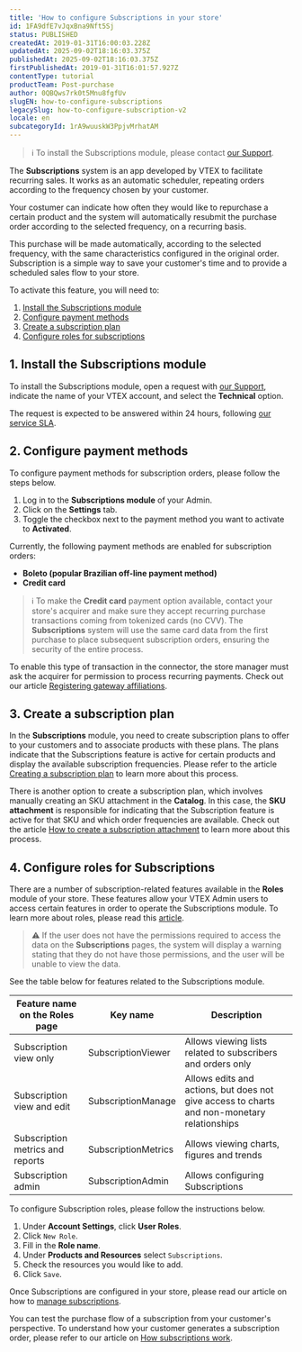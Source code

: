 ```yaml
---
title: 'How to configure Subscriptions in your store'
id: 1FA9dfE7vJqxBna9Nft5Sj
status: PUBLISHED
createdAt: 2019-01-31T16:00:03.228Z
updatedAt: 2025-09-02T18:16:03.375Z
publishedAt: 2025-09-02T18:16:03.375Z
firstPublishedAt: 2019-01-31T16:01:57.927Z
contentType: tutorial
productTeam: Post-purchase
author: 0QBQws7rk0t5Mnu8fgfUv
slugEN: how-to-configure-subscriptions
legacySlug: how-to-configure-subscription-v2
locale: en
subcategoryId: 1rA9wuuskW3PpjvMrhatAM
---
```


> ℹ️ To install the Subscriptions module, please contact [our Support](https://support.vtex.com/hc/en-us/requests).

The **Subscriptions** system is an app developed by VTEX to facilitate recurring sales. It works as an automatic scheduler, repeating orders according to the frequency chosen by your customer.

Your costumer can indicate how often they would like to repurchase a certain product and the system will automatically resubmit the purchase order according to the selected frequency, on a recurring basis.

This purchase will be made automatically, according to the selected frequency, with the same characteristics configured in the original order. Subscription is a simple way to save your customer's time and to provide a scheduled sales flow to your store.

To activate this feature, you will need to:

1. [Install the Subscriptions module](#1-install-the-subscriptions-module)
2. [Configure payment methods](#2-configure-payment-methods)
3. [Create a subscription plan](#3-create-a-subscription-plan)
4. [Configure roles for subscriptions](#4-configure-roles-for-subscriptions)

## 1. Install the Subscriptions module

To install the Subscriptions module, open a request with [our Support](/support), indicate the name of your VTEX account, and select the **Technical** option.

The request is expected to be answered within 24 hours, following [our service SLA](/pt/tutorial/como-funciona-o-suporte-da-vtex--2eAT5EyOvaLoHdIWDVaxC3#support-plans).

## 2. Configure payment methods

To configure payment methods for subscription orders, please follow the steps below.

1. Log in to the **Subscriptions module** of your Admin. 
2. Click on the **Settings** tab.
3. Toggle the checkbox next to the payment method you want to activate to **Activated**.

Currently, the following payment methods are enabled for subscription orders:

* **Boleto (popular Brazilian off-line payment method)**
* **Credit card**

> ℹ️ To make the **Credit card** payment option available, contact your store's acquirer and make sure they accept recurring purchase transactions coming from tokenized cards (no CVV). The **Subscriptions** system will use the same card data from the first purchase to place subsequent subscription orders, ensuring the security of the entire process.

To enable this type of transaction in the connector, the store manager must ask the acquirer for permission to process recurring payments. Check out our article [Registering gateway affiliations](/en/tutorial/registering-gateway-affiliations--tutorials_444).

## 3. Create a subscription plan

In the __Subscriptions__ module, you need to create subscription plans to offer to your customers and to associate products with these plans. The plans indicate that the Subscriptions feature is active for certain products and display the available subscription frequencies. Please refer to the article [Creating a subscription plan](/en/tutorial/como-criar-um-plano-de-assinatura-beta--1qGRoFczm98Wgt81f9mUqC) to learn more about this process.

There is another option to create a subscription plan, which involves manually creating an SKU attachment in the __Catalog__. In this case, the **SKU attachment** is responsible for indicating that the Subscription feature is active for that SKU and which order frequencies are available. Check out the article [How to create a subscription attachment](/en/tutorial/como-criar-um-anexo-de-assinatura--2bUuKyPflA8cOGLv8OvaKK) to learn more about this process.

## 4. Configure roles for Subscriptions

There are a number of subscription-related features available in the **Roles** module of your store. These features allow your VTEX Admin users to access certain features in order to operate the Subscriptions module. To learn more about roles, please read this [article](/en/tutorial/perfis-de-acesso--7HKK5Uau2H6wxE1rH5oRbc#creating-a-role).

> ⚠️ If the user does not have the permissions required to access the data on the **Subscriptions** pages, the system will display a warning stating that they do not have those permissions, and the user will be unable to view the data.

See the table below for features related to the Subscriptions module.

| Feature name on the Roles page | Key name       | Description                                                                        |
|---------------------------------------------|---------------------|----------------------------------------------------------------------------------|
| Subscription view only                      | SubscriptionViewer  | Allows viewing lists related to subscribers and orders only            |
| Subscription view and edit                  | SubscriptionManage  | Allows edits and actions, but does not give access to charts and non-monetary relationships |
| Subscription metrics and reports            | SubscriptionMetrics | Allows viewing charts, figures and trends                                   |
| Subscription admin                          | SubscriptionAdmin   | Allows configuring Subscriptions                                              |

To configure Subscription roles, please follow the instructions below.

1. Under **Account Settings**, click **User Roles**.
2. Click `New Role`.
3. Fill in the **Role name**.
4. Under **Products and Resources** select `Subscriptions`.
5. Check the resources you would like to add.
6. Click `Save`.

Once Subscriptions are configured in your store, please read our article on how to [manage subscriptions](/en/tutorial/como-gerenciar-assinaturas--6Jk50FPbv6iuz1OsFypv8x).

You can test the purchase flow of a subscription from your customer's perspective. To understand how your customer generates a subscription order, please refer to our article on [How subscriptions work](/en/tutorial/como-funciona-a-assinatura--frequentlyAskedQuestions_4453).
